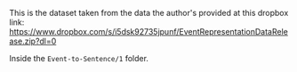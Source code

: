 This is the dataset taken from the data the author's provided at this dropbox link: https://www.dropbox.com/s/i5dsk92735jpunf/EventRepresentationDataRelease.zip?dl=0

Inside the `Event-to-Sentence/1` folder.